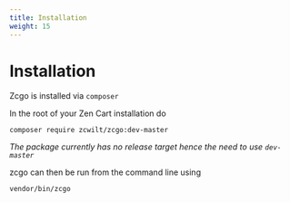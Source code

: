 ```yaml
---
title: Installation
weight: 15
---
```


# Installation 

Zcgo is installed via `composer`

In the root of your Zen Cart installation do 

`composer require zcwilt/zcgo:dev-master`

*The package currently has no release target hence the need to use `dev-master`*

zcgo can then be run from the command line using 

`vendor/bin/zcgo`
